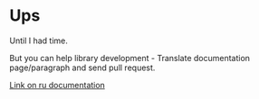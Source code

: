 # Ups
Until I had time.

But you can help library development - Translate documentation page/paragraph and send pull request.

[Link on ru documentation](../../ru/core/scope_and_lifetime.md)
